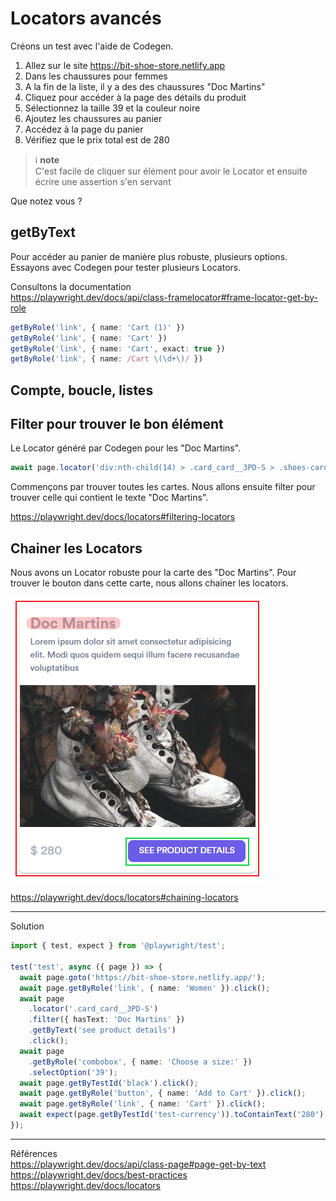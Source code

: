 # Locators avancés
Créons un test avec l'aide de Codegen.
1. Allez sur le site <https://bit-shoe-store.netlify.app>
1. Dans les chaussures pour femmes
1. A la fin de la liste, il y a des des chaussures "Doc Martins"
1. Cliquez pour accéder à la page des détails du produit
1. Sélectionnez la taille 39 et la couleur noire
1. Ajoutez les chaussures au panier
1. Accédez à la page du panier
1. Vérifiez que le prix total est de 280

> ℹ️ **note**  
> C'est facile de cliquer sur élément pour avoir le Locator et ensuite écrire une assertion s'en servant

Que notez vous ?
## getByText
Pour accéder au panier de manière plus robuste, plusieurs options. Essayons avec Codegen pour tester plusieurs Locators.

Consultons la documentation  
<https://playwright.dev/docs/api/class-framelocator#frame-locator-get-by-role>

```ts
getByRole('link', { name: 'Cart (1)' })
getByRole('link', { name: 'Cart' })
getByRole('link', { name: 'Cart', exact: true })
getByRole('link', { name: /Cart \(\d+\)/ })
```

## Compte, boucle, listes

## Filter pour trouver le bon élément
Le Locator généré par Codegen pour les "Doc Martins".
```ts
await page.locator('div:nth-child(14) > .card_card__3PD-S > .shoes-card_card__XNGLs > .shoes-card_footer__14csi > .button_button__1z7bF').click();
```

Commençons par trouver toutes les cartes. Nous allons ensuite filter pour trouver celle qui contient le texte "Doc Martins".

<https://playwright.dev/docs/locators#filtering-locators>
## Chainer les Locators
Nous avons un Locator robuste pour la carte des "Doc Martins". Pour trouver le bouton dans cette carte, nous allons chainer les locators.

![Carte Doc Martins](docs-card.png)

<https://playwright.dev/docs/locators#chaining-locators>

---
Solution
```ts
import { test, expect } from '@playwright/test';

test('test', async ({ page }) => {
  await page.goto('https://bit-shoe-store.netlify.app/');
  await page.getByRole('link', { name: 'Women' }).click();
  await page
    .locator('.card_card__3PD-S')
    .filter({ hasText: 'Doc Martins' })
    .getByText('see product details')
    .click();
  await page
    .getByRole('combobox', { name: 'Choose a size:' })
    .selectOption('39');
  await page.getByTestId('black').click();
  await page.getByRole('button', { name: 'Add to Cart' }).click();
  await page.getByRole('link', { name: 'Cart' }).click();
  await expect(page.getByTestId('test-currency')).toContainText('280');
});

```

---
Références  
<https://playwright.dev/docs/api/class-page#page-get-by-text>  
<https://playwright.dev/docs/best-practices>  
<https://playwright.dev/docs/locators>
